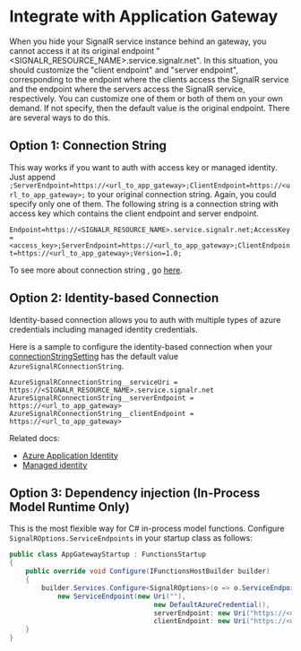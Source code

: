 # Integrate with Application Gateway

When you hide your SignalR service instance behind an gateway, you cannot access it at its original endpoint "<SIGNALR_RESOURCE_NAME>.service.signalr.net". In this situation, you should customize the "client endpoint" and "server endpoint", corresponding to the endpoint where the clients access the SignalR service and the endpoint where the servers access the SignalR service, respectively. You can customize one of them or both of them on your own demand. If not specify, then the default value is the original endpoint. There are several ways to do this.

## Option 1: Connection String
This way works if you want to auth with access key or managed identity. Just append `;ServerEndpoint=https://<url_to_app_gateway>;ClientEndpoint=https://<url_to_app_gateway>;` to your original connection string. Again, you could specify only one of them. The following string is a connection string with access key which contains the client endpoint and server endpoint.

`Endpoint=https://<SIGNALR_RESOURCE_NAME>.service.signalr.net;AccessKey=<access_key>;ServerEndpoint=https://<url_to_app_gateway>;ClientEndpoint=https://<url_to_app_gateway>;Version=1.0;`

To see more about connection string , go [here](https://learn.microsoft.com/azure/azure-signalr/concept-connection-string).

## Option 2: Identity-based Connection

Identity-based connection allows you to auth with multiple types of azure credentials including managed identity credentials.

Here is a sample to configure the identity-based connection when your [connectionStringSetting](https://learn.microsoft.com/azure/azure-functions/functions-bindings-signalr-service-trigger?tabs=in-process&pivots=programming-language-csharp#attributes) has the default value `AzureSignalRConnectionString`.

```properties
AzureSignalRConnectionString__serviceUri = https://<SIGNALR_RESOURCE_NAME>.service.signalr.net
AzureSignalRConnectionString__serverEndpoint = https://<url_to_app_gateway>
AzureSignalRConnectionString__clientEndpoint = https://<url_to_app_gateway>
```

Related docs:
* [Azure Application Identity](https://learn.microsoft.com/azure/azure-signalr/signalr-howto-authorize-application#azure-functions-signalr-bindings)
* [Managed identity](https://learn.microsoft.com/azure/azure-signalr/signalr-howto-authorize-managed-identity#azure-functions-signalr-bindings)

## Option 3: Dependency injection (In-Process Model Runtime Only)
This is the most flexible way for C# in-process model functions. Configure `SignalROptions.ServiceEndpoints` in your startup class as follows:

```C# Snippet:AppGatewayIntegration
public class AppGatewayStartup : FunctionsStartup
{
    public override void Configure(IFunctionsHostBuilder builder)
    {
        builder.Services.Configure<SignalROptions>(o => o.ServiceEndpoints.Add(
            new ServiceEndpoint(new Uri(""),
                                    new DefaultAzureCredential(),
                                    serverEndpoint: new Uri("https://<url-to-app-gateway>"),
                                    clientEndpoint: new Uri("https://<url-to-app-gateway>"))));
    }
}
```
